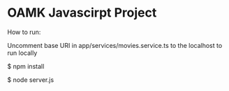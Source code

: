 # OAMK Javascirpt Project

How to run:

Uncomment base URI in app/services/movies.service.ts to the localhost to run locally

$ npm install

$ node server.js


